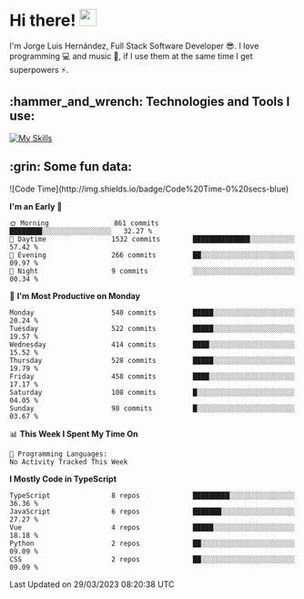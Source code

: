 <h1 align="left">
 <abc>
  <br>Hi there! <img src="https://user-images.githubusercontent.com/42378118/110234147-e3259600-7f4e-11eb-95be-0c4047144dea.gif" width="30"><br>
 </abc>
</h1>

I'm Jorge Luis Hernández, Full Stack Software Developer :sunglasses:. I love programming :computer: and music :musical_score:, if I use them at the same time I get superpowers :zap:. 


<h2 align="left">:hammer_and_wrench: Technologies and Tools I use:</h2>

[![My Skills](https://skillicons.dev/icons?i=js,ts,html,css,py,vue,react,next,nest,postgres,mysql)](https://skillicons.dev)

<h2 align="left">:grin: Some fun data:</h2>
<!--START_SECTION:waka-->
![Code Time](http://img.shields.io/badge/Code%20Time-0%20secs-blue)

**I'm an Early 🐤** 

```text
🌞 Morning                861 commits         ████████░░░░░░░░░░░░░░░░░   32.27 % 
🌆 Daytime                1532 commits        ██████████████░░░░░░░░░░░   57.42 % 
🌃 Evening                266 commits         ██░░░░░░░░░░░░░░░░░░░░░░░   09.97 % 
🌙 Night                  9 commits           ░░░░░░░░░░░░░░░░░░░░░░░░░   00.34 % 
```
📅 **I'm Most Productive on Monday** 

```text
Monday                   540 commits         █████░░░░░░░░░░░░░░░░░░░░   20.24 % 
Tuesday                  522 commits         █████░░░░░░░░░░░░░░░░░░░░   19.57 % 
Wednesday                414 commits         ████░░░░░░░░░░░░░░░░░░░░░   15.52 % 
Thursday                 528 commits         █████░░░░░░░░░░░░░░░░░░░░   19.79 % 
Friday                   458 commits         ████░░░░░░░░░░░░░░░░░░░░░   17.17 % 
Saturday                 108 commits         █░░░░░░░░░░░░░░░░░░░░░░░░   04.05 % 
Sunday                   98 commits          █░░░░░░░░░░░░░░░░░░░░░░░░   03.67 % 
```


📊 **This Week I Spent My Time On** 

```text
💬 Programming Languages: 
No Activity Tracked This Week
```

**I Mostly Code in TypeScript** 

```text
TypeScript               8 repos             █████████░░░░░░░░░░░░░░░░   36.36 % 
JavaScript               6 repos             ███████░░░░░░░░░░░░░░░░░░   27.27 % 
Vue                      4 repos             █████░░░░░░░░░░░░░░░░░░░░   18.18 % 
Python                   2 repos             ██░░░░░░░░░░░░░░░░░░░░░░░   09.09 % 
CSS                      2 repos             ██░░░░░░░░░░░░░░░░░░░░░░░   09.09 % 
```




 Last Updated on 29/03/2023 08:20:38 UTC
<!--END_SECTION:waka-->
